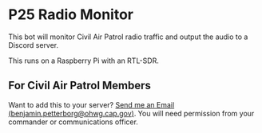 # P25 Radio Monitor

This bot will monitor Civil Air Patrol radio traffic and output the audio to a Discord server.

This runs on a Raspberry Pi with an RTL-SDR.

## For Civil Air Patrol Members
Want to add this to your server? [Send me an Email (benjamin.petterborg@ohwg.cap.gov)](mailto:benjamin.petterborg@ohwg.cap.gov).
You will need permission from your commander or communications officer.
